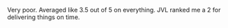 Very poor. Averaged like 3.5 out of 5 on everything. JVL ranked me a 2 for delivering things on time.